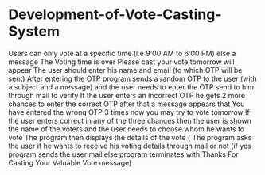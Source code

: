 # Development-of-Vote-Casting-System

Users can only vote at a specific time (i.e 9:00 AM to 6:00 PM) else a message The Voting time is over Please cast your vote tomorrow will appear The user should enter his name and email (to which OTP will be sent) After entering the OTP program sends a random OTP to the user (with a subject and a message) and the user needs to enter the OTP send to him through mail to verify If the user enters an incorrect OTP he gets 2 more chances to enter the correct OTP after that a message appears that You have entered the wrong OTP 3 times now you may try to vote tomorrow If the user enters correct in any of the three chances then the user is shown the name of the voters and the user needs to choose whom he wants to vote The program then displays the details of the vote ( The program asks the user if he wants to receive his voting details through mail or not (if yes program sends the user mail else program terminates with Thanks For Casting Your Valuable Vote message)
